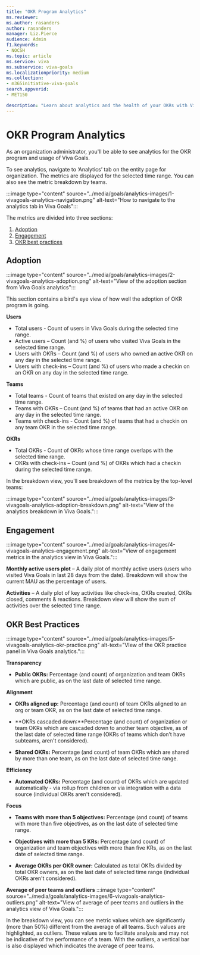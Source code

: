 ```yaml
---
title: "OKR Program Analytics"
ms.reviewer: 
ms.author: rasanders
author: rasanders
manager: Liz.Pierce
audience: Admin
f1.keywords:
- NOCSH
ms.topic: article
ms.service: viva
ms.subservice: viva-goals
ms.localizationpriority: medium
ms.collection:  
- m365initiative-viva-goals
search.appverid:
- MET150

description: "Learn about analytics and the health of your OKRs with Viva Goals."
---
```


# OKR Program Analytics

As an organization administrator, you'll be able to see analytics for the OKR program and usage of Viva Goals. 

To see analytics, navigate to ‘Analytics’ tab on the entity page for organization. The metrics are displayed for the selected time range. You can also see the metric breakdown by teams. 

:::image type="content" source="../media/goals/analytics-images/1-vivagoals-analytics-navigation.png" alt-text="How to navigate to the analytics tab in Viva Goals":::

The metrics are divided into three sections: 

1. [Adoption](#adoption) 
1. [Engagement ](#engagement)
1. [OKR best practices ](#okr-best-practices)

## Adoption

:::image type="content" source="../media/goals/analytics-images/2-vivagoals-analytics-adoption.png" alt-text="View of the adoption section from Viva Goals analytics":::

This section contains a bird's eye view of how well the adoption of OKR program is going.  

**Users**

- Total users - Count of users in Viva Goals during the selected time range. 
- Active users – Count (and %) of users who visited Viva Goals in the selected time range. 
- Users with OKRs – Count (and %) of users who owned an active OKR on any day in the selected time range. 
- Users with check-ins – Count (and %) of users who made a checkin on an OKR on any day in the selected time range. 

**Teams**

- Total teams - Count of teams that existed on any day in the selected time range. 
- Teams with OKRs – Count (and %) of teams that had an active OKR on any day in the selected time range. 
- Teams with check-ins - Count (and %) of teams that had a checkin on any team OKR in the selected time range. 

**OKRs**

- Total OKRs - Count of OKRs whose time range overlaps with the selected time range. 
- OKRs with check-ins – Count (and %) of OKRs which had a checkin during the selected time range. 

In the breakdown view, you'll see breakdown of the metrics by the top-level teams: 

:::image type="content" source="../media/goals/analytics-images/3-vivagoals-analytics-adoption-breakdown.png" alt-text="View of the analytics breakdown in Viva Goals.":::
   
## Engagement

:::image type="content" source="../media/goals/analytics-images/4-vivagoals-analytics-engagement.png" alt-text="View of engagement metrics in the analytics view in Viva Goals.":::

**Monthly active users plot** – A daily plot of monthly active users (users who visited Viva Goals in last 28 days from the date). Breakdown will show the current MAU as the percentage of users. 

**Activities** – A daily plot of key activities like check-ins, OKRs created, OKRs closed, comments & reactions. Breakdown view will show the sum of activities over the selected time range. 

## OKR Best Practices

:::image type="content" source="../media/goals/analytics-images/5-vivagoals-analytics-okr-practice.png" alt-text="VIew of the OKR practice panel in Viva Goals analytics.":::

**Transparency**

- **Public OKRs:** Percentage (and count) of organization and team OKRs which are public, as on the last date of selected time range. 

**Alignment**

- **OKRs aligned up:** Percentage (and count) of team OKRs aligned to an org or team OKR, as on the last date of selected time range.  

- **OKRs cascaded down:**Percentage (and count) of organization or team OKRs which are cascaded down to another team objective, as of the last date of selected time range (OKRs of teams which don’t have subteams, aren't considered). 

- **Shared OKRs:** Percentage (and count) of team OKRs which are shared by more than one team, as on the last date of selected time range. 

**Efficiency**

- **Automated OKRs:** Percentage (and count) of OKRs which are updated automatically - via rollup from children or via integration with a data source (individual OKRs aren't considered). 

**Focus**

- **Teams with more than 5 objectives:** Percentage (and count) of teams with more than five objectives, as on the last date of selected time range. 

- **Objectives with more than 5 KRs:** Percentage (and count) of organization and team objectives with more than five KRs, as on the last date of selected time range. 

- **Average OKRs per OKR owner:** Calculated as total OKRs divided by total OKR owners, as on the last date of selected time range (individual OKRs aren't considered). 

**Average of peer teams and outliers**
:::image type="content" source="../media/goals/analytics-images/6-vivagoals-analytics-outliers.png" alt-text="View of average of peer teams and outliers in the analytics view of Viva Goals.":::

In the breakdown view, you can see metric values which are significantly (more than 50%) different from the average of all teams. Such values are highlighted, as outliers. These values are to facilitate analysis and may not be indicative of the performance of a team. With the outliers, a vertical bar is also displayed which indicates the average of peer teams. 